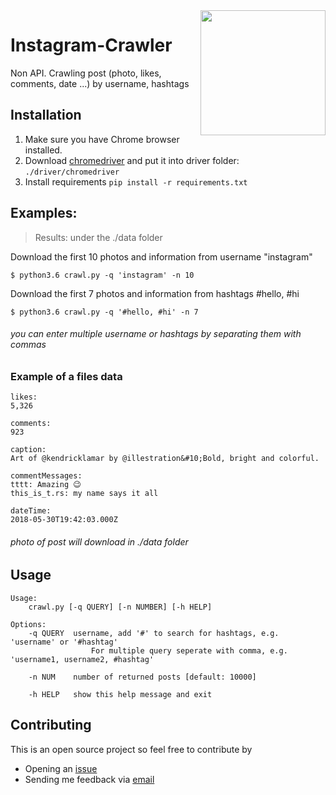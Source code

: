 <img src="https://index.tnwcdn.com/company/instagram/avatar" width="200" align="right">

# Instagram-Crawler
Non API. Crawling post (photo, likes, comments, date ...) by username, hashtags

## Installation
1. Make sure you have Chrome browser installed.
2. Download [chromedriver](https://sites.google.com/a/chromium.org/chromedriver/) and put it into driver folder: `./driver/chromedriver`
3. Install requirements `pip install -r requirements.txt`

## Examples:
> Results: under the ./data folder

Download the first 10 photos and information from username "instagram"
```
$ python3.6 crawl.py -q 'instagram' -n 10
```
Download the first 7 photos and information from hashtags #hello, #hi
```
$ python3.6 crawl.py -q '#hello, #hi' -n 7
```
###### you can enter multiple username or hashtags by separating them with commas
### Example of a files data
```
likes: 
5,326

comments: 
923

caption: 
Art of @kendricklamar by @illestration&#10;Bold, bright and colorful. 

commentMessages: 
tttt: Amazing 😉
this_is_t.rs: my name says it all

dateTime: 
2018-05-30T19:42:03.000Z
```
###### photo of post will download in ./data folder

## Usage
```
Usage:
    crawl.py [-q QUERY] [-n NUMBER] [-h HELP]
    
Options:
    -q QUERY  username, add '#' to search for hashtags, e.g. 'username' or '#hashtag'
                  For multiple query seperate with comma, e.g. 'username1, username2, #hashtag'

    -n NUM    number of returned posts [default: 10000]
    
    -h HELP   show this help message and exit
```

## Contributing

This is an open source project so feel free to contribute by

- Opening an [issue](https://github.com/hehpollon/Instagram-Crawler/issues/new)
- Sending me feedback via [email](mailto://hehpollon@gmail.com)
